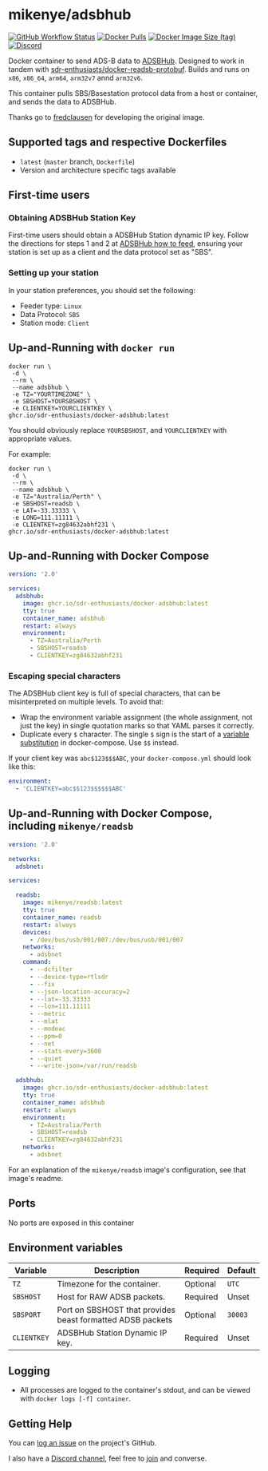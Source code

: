 # mikenye/adsbhub

[![GitHub Workflow Status](https://img.shields.io/github/workflow/status/mikenye/docker-adsbhub/Deploy%20to%20Docker%20Hub)](https://github.com/mikenye/docker-adsbhub/actions?query=workflow%3A%22Deploy+to+Docker+Hub%22)
[![Docker Pulls](https://img.shields.io/docker/pulls/mikenye/adsbhub.svg)](https://hub.docker.com/r/mikenye/adsbhub)
[![Docker Image Size (tag)](https://img.shields.io/docker/image-size/mikenye/adsbhub/latest)](https://hub.docker.com/r/mikenye/adsbhub)
[![Discord](https://img.shields.io/discord/734090820684349521)](https://discord.gg/sTf9uYF)

Docker container to send ADS-B data to [ADSBHub](https://www.adsbhub.org). Designed to work in tandem with [sdr-enthusiasts/docker-readsb-protobuf](https://github.com/sdr-enthusiasts/docker-readsb-protobuf). Builds and runs on `x86`, `x86_64`, `arm64`, `arm32v7` annd `arm32v6`.

This container pulls SBS/Basestation protocol data from a host or container, and sends the data to ADSBHub.

Thanks go to [fredclausen](https://github.com/fredclausen) for developing the original image.

## Supported tags and respective Dockerfiles

* `latest` (`master` branch, `Dockerfile`)
* Version and architecture specific tags available

## First-time users

### Obtaining ADSBHub Station Key

First-time users should obtain a ADSBHub Station dynamic IP key. Follow the directions for steps 1 and 2 at [ADSBHub how to feed](https://www.adsbhub.org/howtofeed.php), ensuring your station is set up as a client and the data protocol set as "SBS".

### Setting up your station

In your station preferences, you should set the following:

* Feeder type: `Linux`
* Data Protocol: `SBS`
* Station mode: `Client`

## Up-and-Running with `docker run`

```shell
docker run \
 -d \
 --rm \
 --name adsbhub \
 -e TZ="YOURTIMEZONE" \
 -e SBSHOST=YOURSBSHOST \
 -e CLIENTKEY=YOURCLIENTKEY \
ghcr.io/sdr-enthusiasts/docker-adsbhub:latest
```

You should obviously replace `YOURSBSHOST`, and `YOURCLIENTKEY` with appropriate values.

For example:

```shell
docker run \
 -d \
 --rm \
 --name adsbhub \
 -e TZ="Australia/Perth" \
 -e SBSHOST=readsb \
 -e LAT=-33.33333 \
 -e LONG=111.11111 \
 -e CLIENTKEY=zg84632abhf231 \
ghcr.io/sdr-enthusiasts/docker-adsbhub:latest
```

## Up-and-Running with Docker Compose

```yaml
version: '2.0'

services:
  adsbhub:
    image: ghcr.io/sdr-enthusiasts/docker-adsbhub:latest
    tty: true
    container_name: adsbhub
    restart: always
    environment:
      - TZ=Australia/Perth
      - SBSHOST=readsb
      - CLIENTKEY=zg84632abhf231
```

### Escaping special characters

The ADSBHub client key is full of special characters, that can be misinterpreted on multiple levels. To avoid that:

* Wrap the environment variable assignment (the whole assignment, not just the key) in single quotation marks so that YAML parses it correctly.
* Duplicate every `$` character. The single `$` sign is the start of a [variable substitution](https://docs.docker.com/compose/compose-file/#variable-substitution) in docker-compose. Use `$$` instead.

If your client key was `abc$123$$$ABC`, your `docker-compose.yml` should look like this:

```yaml
environment:
  - 'CLIENTKEY=abc$$123$$$$$$ABC'
```

## Up-and-Running with Docker Compose, including `mikenye/readsb`

```yaml
version: '2.0'

networks:
  adsbnet:

services:

  readsb:
    image: mikenye/readsb:latest
    tty: true
    container_name: readsb
    restart: always
    devices:
      - /dev/bus/usb/001/007:/dev/bus/usb/001/007
    networks:
      - adsbnet
    command:
      - --dcfilter
      - --device-type=rtlsdr
      - --fix
      - --json-location-accuracy=2
      - --lat=-33.33333
      - --lon=111.11111
      - --metric
      - --mlat
      - --modeac
      - --ppm=0
      - --net
      - --stats-every=3600
      - --quiet
      - --write-json=/var/run/readsb

  adsbhub:
    image: ghcr.io/sdr-enthusiasts/docker-adsbhub:latest
    tty: true
    container_name: adsbhub
    restart: always
    environment:
      - TZ=Australia/Perth
      - SBSHOST=readsb
      - CLIENTKEY=zg84632abhf231
    networks:
      - adsbnet
```

For an explanation of the `mikenye/readsb` image's configuration, see that image's readme.

## Ports

No ports are exposed in this container

## Environment variables

| Variable | Description | Required | Default |
|----------|-------------|---------|--------|
| `TZ` | Timezone for the container. | Optional | `UTC` |
| `SBSHOST` | Host for RAW ADSB packets.| Required | Unset |
| `SBSPORT` | Port on SBSHOST that provides beast formatted ADSB packets | Optional | `30003` |
| `CLIENTKEY` | ADSBHub Station Dynamic IP key. | Required | Unset |

## Logging

* All processes are logged to the container's stdout, and can be viewed with `docker logs [-f] container`.

## Getting Help

You can [log an issue](https://github.com/sdr-enthusiasts/docker-adsbhub/issues) on the project's GitHub.

I also have a [Discord channel](https://discord.gg/sTf9uYF), feel free to [join](https://discord.gg/sTf9uYF) and converse.
